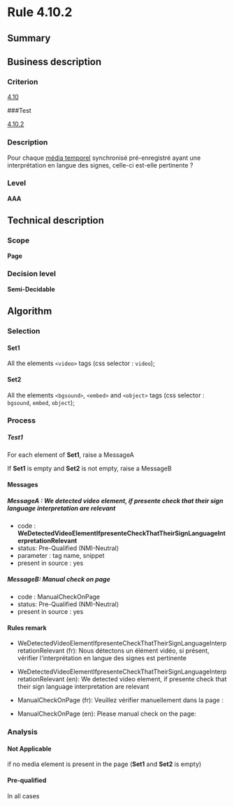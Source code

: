 # Rule 4.10.2

## Summary

## Business description

### Criterion

[4.10](http://references.modernisation.gouv.fr/rgaa/criteres.html#crit-4-10)

###Test

[4.10.2](http://references.modernisation.gouv.fr/rgaa/criteres.html#test-4-10-2)

### Description

Pour chaque <a href="http://references.modernisation.gouv.fr/rgaa/glossaire.html#mdia-temporel-type-son-vido-et-synchronis">m&eacute;dia temporel</a> synchronis&eacute; pr&eacute;-enregistr&eacute; ayant une interpr&eacute;tation en langue des signes, celle-ci est-elle pertinente ?

### Level

**AAA**

## Technical description

### Scope

**Page**

### Decision level

**Semi-Decidable**

## Algorithm

### Selection

#### Set1

All the elements `<video>` tags (css selector : `video`);

#### Set2

All the elements `<bgsound>`, `<embed>` and `<object>` tags (css selector : `bgsound`, `embed`, `object`);

### Process

##### Test1

For each element of **Set1**, raise a MessageA

If **Set1** is empty and **Set2** is not empty, raise a MessageB

#### Messages

##### MessageA : We detected video element, if presente check that their sign language interpretation are relevant

-    code : **WeDetectedVideoElementIfpresenteCheckThatTheirSignLanguageInterpretationRelevant** 
-    status: Pre-Qualified (NMI-Neutral)
-    parameter : tag name, snippet
-    present in source : yes

##### MessageB: Manual check on page

-   code : ManualCheckOnPage
-   status: Pre-Qualified (NMI-Neutral)
-   present in source : yes

#### Rules remark

 * WeDetectedVideoElementIfpresenteCheckThatTheirSignLanguageInterpretationRelevant (fr): Nous d&eacute;tectons un &eacute;l&eacute;ment vid&eacute;o, si pr&eacute;sent, v&eacute;rifier l'interpr&eacute;tation en langue des signes est pertinente
 * WeDetectedVideoElementIfpresenteCheckThatTheirSignLanguageInterpretationRelevant (en): We detected video element, if presente check that their sign language interpretation are relevant

 * ManualCheckOnPage (fr): Veuillez v&eacute;rifier manuellement dans la page :
 * ManualCheckOnPage (en): Please manual check on the page:

### Analysis

#### Not Applicable

if no media element is present in the page (**Set1** and **Set2** is empty)

#### Pre-qualified

In all cases
